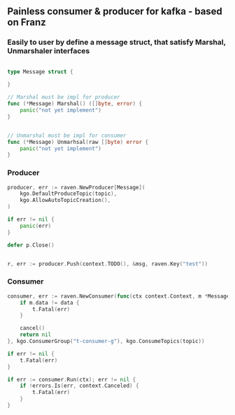 ## Painless consumer & producer for kafka - based on Franz

### Easily to user by define a message struct, that satisfy Marshal, Unmarshaler interfaces

```go

type Message struct {
	
}

// Marshal must be impl for producer
func (*Message) Marshal() ([]byte, error) {
	panic("not yet implement")
}


// Unmarshal must be impl for consumer
func (*Message) Unmarhsal(raw []byte) error {
    panic("not yet implement")
}

```

### Producer

```go
producer, err := raven.NewProducer[Message](
    kgo.DefaultProduceTopic(topic),
    kgo.AllowAutoTopicCreation(),
)

if err != nil {
    panic(err)
}

defer p.Close()


r, err := producer.Push(context.TODO(), &msg, raven.Key("test"))
```

### Consumer

```go
consumer, err := raven.NewConsumer(func(ctx context.Context, m *Message) error {
    if m.data != data {
        t.Fatal(err)
    }

    cancel()
    return nil
}, kgo.ConsumerGroup("t-consumer-g"), kgo.ConsumeTopics(topic))

if err != nil {
    t.Fatal(err)
}

if err := consumer.Run(ctx); err != nil {
    if !errors.Is(err, context.Canceled) {
        t.Fatal(err)
    }
}
```